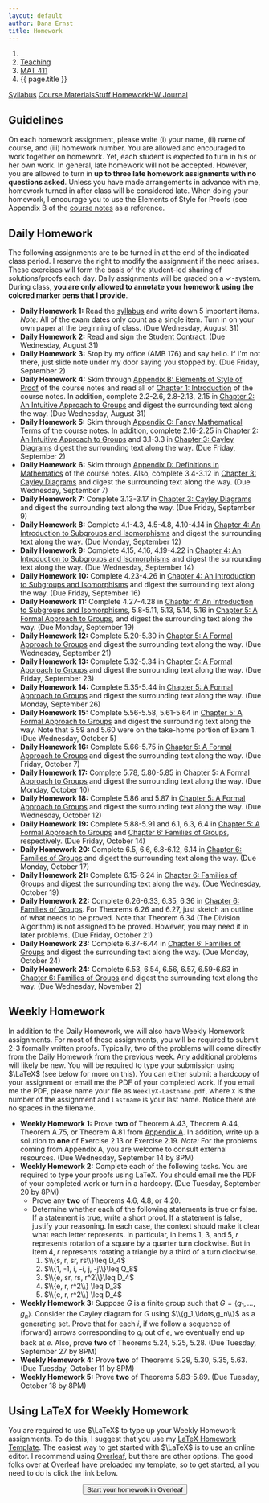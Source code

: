 ```yaml
---
layout: default
author: Dana Ernst
title: Homework
---
```


<ol class="breadcrumb">
  <li><a href="/"><i class="fa fa-home"></i></a></li>
  <li><a href="/teaching/">Teaching</a></li>
  <li><a href="/teaching/mat411f16">MAT 411</a></li>
  <li class="active">{{ page.title }}</li>
</ol>

<div class="row">
<div class="col-xs-12">
<div class="btn-group btn-group-justified">
<a class="btn btn-default btn-success" href="{{site.baseurl}}/teaching/mat411f16/syllabus/">Syllabus</a>
<a class="btn btn-default btn-primary" href="{{site.baseurl}}/teaching/mat411f16/materials/">
<span class="hidden-xs">Course Materials</span><span class="visible-xs">Stuff</span>
</a>
<a class="btn btn-default btn-warning" href="{{site.baseurl}}/teaching/mat411f16/homework/">
<span class="hidden-xs">Homework</span><span class="visible-xs">HW</span>
</a>
<a class="btn btn-default btn-info" href="{{site.baseurl}}/teaching/mat411f16/journal/">Journal</a>
</div>
</div>
</div>

## Guidelines ##
On each homework assignment, please write (i) your name, (ii) name of course, and (iii) homework number. You are allowed and encouraged to work together on homework. Yet, each student is expected to turn in his or her own work. In general, late homework will not be accepted. However, you are allowed to turn in **up to three late homework assignments with no questions asked**. Unless you have made arrangements in advance with me, homework turned in after class will be considered late. When doing your homework, I encourage you to use the Elements of Style for Proofs (see Appendix B of the [course notes]({{site.baseurl}}/teaching/mat411f16/materials/) as a reference.

## Daily Homework ##
The following assignments are to be turned in at the end of the indicated class period.  I reserve the right to modify the assignment if the need arises.  These exercises will form the basis of the student-led sharing of solutions/proofs each day.  Daily assignments will be graded on a $\checkmark$-system.  During class, **you are only allowed to annotate your homework using the colored marker pens that I provide**.

- **Daily Homework 1:** Read the [syllabus]({{site.baseurl}}/teaching/mat411f16/syllabus/) and write down 5 important items.  *Note:*  All of the exam dates only count as a single item.  Turn in on your own paper at the beginning of class. (Due Wednesday, August 31)
- **Daily Homework 2:** Read and sign the [Student Contract]({{site.baseurl}}/teaching/StudentContract.pdf). (Due Wednesday, August 31)
- **Daily Homework 3:** Stop by my office (AMB 176) and say hello. If I'm not there, just slide note under my door saying you stopped by. (Due Friday, September 2)
- **Daily Homework 4:** Skim through [Appendix B: Elements of Style of Proof]({{site.baseurl}}/teaching/mat411f16/ElementsOfStyle.pdf) of the course notes and read all of [Chapter 1: Introduction]({{site.baseurl}}/teaching/mat411f16/Introduction.pdf) of the course notes.  In addition, complete 2.2-2.6, 2.8-2.13, 2.15 in [Chapter 2: An Intuitive Approach to Groups]({{site.baseurl}}/teaching/mat411f16/IntuitiveGroups.pdf) and digest the surrounding text along the way. (Due Wednesday, August 31)
- **Daily Homework 5:** Skim through [Appendix C: Fancy Mathematical Terms]({{site.baseurl}}/teaching/mat411f16/FancyMathematicalTerms.pdf) of the course notes. In addition, complete 2.16-2.25 in [Chapter 2: An Intuitive Approach to Groups]({{site.baseurl}}/teaching/mat411f16/IntuitiveGroups.pdf) and 3.1-3.3 in [Chapter 3: Cayley Diagrams]({{site.baseurl}}/teaching/mat411f16/CayleyDiagrams.pdf) digest the surrounding text along the way. (Due Friday, September 2)
- **Daily Homework 6:** Skim through [Appendix D: Definitions in Mathematics]({{site.baseurl}}/teaching/mat411f16/Definitions.pdf) of the course notes. Also, complete 3.4-3.12 in [Chapter 3: Cayley Diagrams]({{site.baseurl}}/teaching/mat411f16/CayleyDiagrams.pdf) and digest the surrounding text along the way. (Due Wednesday, September 7)
- **Daily Homework 7:** Complete 3.13-3.17 in [Chapter 3: Cayley Diagrams]({{site.baseurl}}/teaching/mat411f16/CayleyDiagrams.pdf) and digest the surrounding text along the way. (Due Friday, September 9)
- **Daily Homework 8:** Complete 4.1-4.3, 4.5-4.8, 4.10-4.14 in [Chapter 4: An Introduction to Subgroups and Isomorphisms]({{site.baseurl}}/teaching/mat411f16/IntroSubgroupsIsomorphisms.pdf) and digest the surrounding text along the way. (Due Monday, September 12)
- **Daily Homework 9:** Complete 4.15, 4.16, 4.19-4.22 in [Chapter 4: An Introduction to Subgroups and Isomorphisms]({{site.baseurl}}/teaching/mat411f16/IntroSubgroupsIsomorphisms.pdf) and digest the surrounding text along the way. (Due Wednesday, September 14)
- **Daily Homework 10:** Complete 4.23-4.26 in [Chapter 4: An Introduction to Subgroups and Isomorphisms]({{site.baseurl}}/teaching/mat411f16/IntroSubgroupsIsomorphisms.pdf) and digest the surrounding text along the way. (Due Friday, September 16)
- **Daily Homework 11:** Complete 4.27-4.28 in [Chapter 4: An Introduction to Subgroups and Isomorphisms]({{site.baseurl}}/teaching/mat411f16/IntroSubgroupsIsomorphisms.pdf), 5.8-5.11, 5.13, 5.14, 5.16 in [Chapter 5: A Formal Approach to Groups]({{site.baseurl}}/teaching/mat411f16/FormalGroups.pdf), and digest the surrounding text along the way. (Due Monday, September 19)
- **Daily Homework 12:** Complete 5.20-5.30 in [Chapter 5: A Formal Approach to Groups]({{site.baseurl}}/teaching/mat411f16/FormalGroups.pdf) and digest the surrounding text along the way. (Due Wednesday, September 21)
- **Daily Homework 13:** Complete 5.32-5.34 in [Chapter 5: A Formal Approach to Groups]({{site.baseurl}}/teaching/mat411f16/FormalGroups.pdf) and digest the surrounding text along the way. (Due Friday, September 23)
- **Daily Homework 14:** Complete 5.35-5.44 in [Chapter 5: A Formal Approach to Groups]({{site.baseurl}}/teaching/mat411f16/FormalGroups.pdf) and digest the surrounding text along the way. (Due Monday, September 26)
- **Daily Homework 15:** Complete 5.56-5.58, 5.61-5.64 in [Chapter 5: A Formal Approach to Groups]({{site.baseurl}}/teaching/mat411f16/FormalGroups.pdf) and digest the surrounding text along the way. Note that 5.59 and 5.60 were on the take-home portion of Exam 1. (Due Wednesday, October 5)
- **Daily Homework 16:** Complete 5.66-5.75 in [Chapter 5: A Formal Approach to Groups]({{site.baseurl}}/teaching/mat411f16/FormalGroups.pdf) and digest the surrounding text along the way. (Due Friday, October 7)
- **Daily Homework 17:** Complete 5.78, 5.80-5.85 in [Chapter 5: A Formal Approach to Groups]({{site.baseurl}}/teaching/mat411f16/FormalGroups.pdf) and digest the surrounding text along the way. (Due Monday, October 10)
- **Daily Homework 18:** Complete 5.86 and 5.87 in [Chapter 5: A Formal Approach to Groups]({{site.baseurl}}/teaching/mat411f16/FormalGroups.pdf) and digest the surrounding text along the way. (Due Wednesday, October 12)
- **Daily Homework 19:** Complete 5.88-5.91 and 6.1, 6.3, 6.4 in [Chapter 5: A Formal Approach to Groups]({{site.baseurl}}/teaching/mat411f16/FormalGroups.pdf) and [Chapter 6: Families of Groups]({{site.baseurl}}/teaching/mat411f16/Families.pdf), respectively. (Due Friday, October 14)
- **Daily Homework 20:** Complete 6.5, 6.6, 6.8-6.12, 6.14 in [Chapter 6: Families of Groups]({{site.baseurl}}/teaching/mat411f16/Families.pdf) and digest the surrounding text along the way. (Due Monday, October 17)
- **Daily Homework 21:** Complete 6.15-6.24 in [Chapter 6: Families of Groups]({{site.baseurl}}/teaching/mat411f16/Families.pdf) and digest the surrounding text along the way. (Due Wednesday, October 19)
- **Daily Homework 22:** Complete 6.26-6.33, 6.35, 6.36 in [Chapter 6: Families of Groups]({{site.baseurl}}/teaching/mat411f16/Families.pdf). For Theorems 6.26 and 6.27, just sketch an outline of what needs to be proved. Note that Theorem 6.34 (The Division Algorithm) is not assigned to be proved. However, you may need it in later problems. (Due Friday, October 21)
- **Daily Homework 23:** Complete 6.37-6.44 in [Chapter 6: Families of Groups]({{site.baseurl}}/teaching/mat411f16/Families.pdf) and digest the surrounding text along the way. (Due Monday, October 24)
- **Daily Homework 24:** Complete 6.53, 6.54, 6.56, 6.57, 6.59-6.63 in [Chapter 6: Families of Groups]({{site.baseurl}}/teaching/mat411f16/Families.pdf) and digest the surrounding text along the way. (Due Wednesday, November 2)

<!-- - **Daily Homework 4:** Read [Chapter 1: Introduction]({{site.baseurl}}/teaching/mat411f16/Introduction.pdf) of the course notes.  In addition, complete 2.2-2.6, 2.8-2.12 in [Chapter 2: An Intuitive Approach to Groups]({{site.baseurl}}/teaching/mat411f16/IntuitiveGroups.pdf) and digest the surrounding text along the way. (Due Friday, January 22)
- **Daily Homework 5:** Skim through [Appendix B: Elements of Style of Proof]({{site.baseurl}}/teaching/mat411f16/ElementsOfStyle.pdf) of the course notes.  In addition, complete 2.13, 2.15-2.25 in [Chapter 2: An Intuitive Approach to Groups]({{site.baseurl}}/teaching/mat411f16/IntuitiveGroups.pdf) and digest the surrounding text along the way. (Due Monday, January 25)
- **Daily Homework 6:** Skim through [Appendix C: Fancy Mathematical Terms]({{site.baseurl}}/teaching/mat411f16/FancyMathematicalTerms.pdf) of the course notes.  In addition, complete 3.1-3.10 in [Chapter 3: Cayley Diagrams]({{site.baseurl}}/teaching/mat411f16/CayleyDiagrams.pdf) and digest the surrounding text along the way. (Due Wednesday, January 27)
- **Daily Homework 7:** Skim through [Appendix D: Definitions in Mathematics]({{site.baseurl}}/teaching/mat411f16/Definitions.pdf) of the course notes.  In addition, complete 3.11-3.12 in [Chapter 3: Cayley Diagrams]({{site.baseurl}}/teaching/mat411f16/CayleyDiagrams.pdf) and digest the surrounding text along the way. (Due Friday, January 29)
- **Daily Homework 8:** Complete 3.13-3.17 in [Chapter 3: Cayley Diagrams]({{site.baseurl}}/teaching/mat411f16/CayleyDiagrams.pdf) and digest the surrounding text along the way. (Due Monday, February 1)
- **Daily Homework 9:** Complete 4.1-4.3, 4.5-4.8, 4.10-4.15 in [Chapter 4: An Introduction to Subgroups and Isomorphisms]({{site.baseurl}}/teaching/mat411f16/IntroSubgroupsIsomorphisms.pdf) and digest the surrounding text along the way. Recall that when you encounter a theorem, your job is to prove it. (Due Wednesday, February 3)
- **Daily Homework 10:** Complete 4.16, 4.19-4.28 in [Chapter 4: An Introduction to Subgroups and Isomorphisms]({{site.baseurl}}/teaching/mat411f16/IntroSubgroupsIsomorphisms.pdf) and digest the surrounding text along the way. (Due Friday, February 5)
- **Daily Homework 11:** Complete 5.8-5.11, 5.13, 5.14, 5.16, 5.17 in [Chapter 5: A Formal Approach to Groups]({{site.baseurl}}/teaching/mat411f16/FormalGroups.pdf) and digest the surrounding text along the way. (Due Monday, February 8)
- **Daily Homework 12:** Complete 5.20-5.27 in [Chapter 5: A Formal Approach to Groups]({{site.baseurl}}/teaching/mat411f16/FormalGroups.pdf) and digest the surrounding text along the way. (Due Wednesday, February 10)
- **Daily Homework 13:** Complete 5.28-5.30 in [Chapter 5: A Formal Approach to Groups]({{site.baseurl}}/teaching/mat411f16/FormalGroups.pdf) and digest the surrounding text along the way. (Due Friday, February 12)
- **Daily Homework 14:** Complete 5.32-5.41 in [Chapter 5: A Formal Approach to Groups]({{site.baseurl}}/teaching/mat411f16/FormalGroups.pdf) and digest the surrounding text along the way. (Due Monday, February 15)
- **Daily Homework 15:** Complete 5.56(d), 5.61, 5.63, 5.64, 5.66, 5.67, 5.68  in [Chapter 5: A Formal Approach to Groups]({{site.baseurl}}/teaching/mat411f16/FormalGroups.pdf) and digest the surrounding text along the way. (Due Friday, February 26)
- **Daily Homework 16:** Complete 5.69-5.77 in [Chapter 5: A Formal Approach to Groups]({{site.baseurl}}/teaching/mat411f16/FormalGroups.pdf) and digest the surrounding text along the way. (Due Monday, February 29)
- **Daily Homework 17:** Complete 5.78, 5.80-5.88 in [Chapter 5: A Formal Approach to Groups]({{site.baseurl}}/teaching/mat411f16/FormalGroups.pdf) and digest the surrounding text along the way. (Due Wednesday, March 2)
- **Daily Homework 18:** Complete 5.89-5.91 in [Chapter 5: A Formal Approach to Groups]({{site.baseurl}}/teaching/mat411f16/FormalGroups.pdf) and digest the surrounding text along the way. (Due Friday, March 4)
- **Daily Homework 19:** Complete 6.1, 6.3-6.11 in [Chapter 6: Families of Groups]({{site.baseurl}}/teaching/mat411f16/Families.pdf) and digest the surrounding text along the way. (Due Monday, March 7)
- **Daily Homework 20:** Complete 6.13-6.20 in [Chapter 6: Families of Groups]({{site.baseurl}}/teaching/mat411f16/Families.pdf) and digest the surrounding text along the way. (Due Wednesday, March 9)

- **Daily Homework 21:** Complete 6.21-6.24, 6.26-6.31 in [Chapter 6: Families of Groups]({{site.baseurl}}/teaching/mat411f16/Families.pdf) and digest the surrounding text along the way. (Due Friday, March 11)
- **Daily Homework 22:** Complete 6.37-6.48 in [Chapter 6: Families of Groups]({{site.baseurl}}/teaching/mat411f16/Families.pdf) and digest the surrounding text along the way. (Due Wednesday, March 23)
- **Daily Homework 23:** Complete 6.50-6.54 in [Chapter 6: Families of Groups]({{site.baseurl}}/teaching/mat411f16/Families.pdf) and digest the surrounding text along the way. (Due Friday, March 25)
- **Daily Homework 24:** Complete 6.56, 6.57, 6.59-6.66 in [Chapter 6: Families of Groups]({{site.baseurl}}/teaching/mat411f16/Families.pdf) and digest the surrounding text along the way. (Due Monday, March 28)
- **Daily Homework 25:** Complete 6.67, 6.80-6.88 in [Chapter 6: Families of Groups]({{site.baseurl}}/teaching/mat411f16/Families.pdf) and digest the surrounding text along the way. For 6.67, you only need to do the ones that I didn't do in class. (Due Wednesday, April 6)
- **Daily Homework 26:** Complete 6.90-6.92, 6.94-6.96, 6.98, 6.100-6.105 in [Chapter 6: Families of Groups]({{site.baseurl}}/teaching/mat411f16/Families.pdf) and digest the surrounding text along the way. (Due Friday, April 8)
- **Daily Homework 27:** Complete 7.2-7.8, 7.15 in [Chapter 7: Cosets, Lagrange's Theorem, and Normal Subgroups]({{site.baseurl}}/teaching/mat411f16/CosetsLagrangeNormal.pdf) and along the way read through 7.9-7.14 (these should look familiar from the take-home portion of Exam 2). (Due Monday, April 11)
- **Daily Homework 28:** I've fixed part (d) of Theorem 7.8, which I'd like you to try again. In addition, complete 7.18, 7.19, 7.21, 7.22 in [Chapter 7: Cosets, Lagrange's Theorem, and Normal Subgroups]({{site.baseurl}}/teaching/mat411f16/CosetsLagrangeNormal.pdf) and digest the surrounding text along the way. Also, be sure to look at 7.17 (which should look familiar from the take-home portion of Exam 2). (Due Wednesday, April 13)
- **Daily Homework 29:** Complete 7.24-7.31 in [Chapter 7: Cosets, Lagrange's Theorem, and Normal Subgroups]({{site.baseurl}}/teaching/mat411f16/CosetsLagrangeNormal.pdf) and digest the surrounding text along the way. In addition, skim the rest of Chapter 7. (Due Friday, April 15)
- **Daily Homework 30:** Complete 8.6-8.8, 8.10, 8.11, 8.13, 8.15-8.18 in [Chapter 8: Products and Quotients of Groups]({{site.baseurl}}/teaching/mat411f16/ProductsQuotients.pdf) and digest the surrounding text along the way. In addition, read and digest 8.1-8.5, 8.9, 8.12, and 8.14. (Due Monday, April 18)
- **Daily Homework 31:** Complete 8.19-8.22, 8.25 in [Chapter 8: Products and Quotients of Groups]({{site.baseurl}}/teaching/mat411f16/ProductsQuotients.pdf) and digest the surrounding text along the way. (Due Wednesday, April 20)
- **Daily Homework 32:** Complete 9.9, 9.10, 9.14-9.18, 9.21-9.23 in [Chapter 9: Homomorphisms and the Isomorphism Theorems]({{site.baseurl}}/teaching/mat411f16/Homomorphisms.pdf) and digest the surrounding text along the way. (Due Friday, April 29)
- **Daily Homework 33:** Complete 10.6-10.11, 10.15-10.18, 10.20, 10.25, 10.27 in [Chapter 10: An Introduction to Rings]({{site.baseurl}}/teaching/mat411f16/Rings.pdf) and digest the surrounding text along the way. There are a few theorems that I did not assign you to prove.  You should make sure you understand these and you are welcome to use them for later exercises. (Due Monday, May 2)
- **Daily Homework 34:** Complete 10.31, 10.37-10.39, 10.42, 10.44, 10.48, 10.49 in [Chapter 10: An Introduction to Rings]({{site.baseurl}}/teaching/mat411f16/Rings.pdf) and digest the surrounding text along the way. There are a few theorems that I did not assign you to prove.  You should make sure you understand these and you are welcome to use them for later exercises. (Due Wednesday, May 4) -->

## Weekly Homework ##
In addition to the Daily Homework, we will also have Weekly Homework assignments.  For most of these assignments, you will be required to submit 2-3 formally written proofs.  Typically, two of the problems will come directly from the Daily Homework from the previous week.  Any additional problems will likely be new.  You will be required to type your submission using $\LaTeX$ (see below for more on this).  You can either submit a hardcopy of your assignment or email me the PDF of your completed work. If you email me the PDF, please name your file as <code>WeeklyX-Lastname.pdf</code>, where <code>X</code> is the number of the assignment and <code>Lastname</code> is your last name.  Notice there are no spaces in the filename.

- **Weekly Homework 1:** Prove **two** of Theorem A.43, Theorem A.44, Theorem A.75, or Theorem A.81 from [Appendix A]({{site.baseurl}}/teaching/mat411f16/Prerequisites.pdf). In addition, write up a solution to **one** of Exercise 2.13 or Exercise 2.19.  *Note:* For the problems coming from Appendix A, you are welcome to consult external resources. (Due Wednesday, September 14 by 8PM)
- **Weekly Homework 2:** Complete each of the following tasks. You are required to type your proofs using LaTeX.  You should email me the PDF of your completed work or turn in a hardcopy. (Due Tuesday, September 20 by 8PM)
  - Prove any **two** of Theorems 4.6, 4.8, or 4.20.
  - Determine whether each of the following statements is true or false. If a statement is true, write a short proof. If a statement is false, justify your reasoning. In each case, the context should make it clear what each letter represents. In particular, in Items 1, 3, and 5, $r$ represents rotation of a square by a quarter turn clockwise. But in Item 4, $r$ represents rotating a triangle by a third of a turn clockwise.
      1. $\\{s, r, sr, rs\\}\leq D_4$
      2. $\\{1, -1, i, -i, j, -j\\}\leq Q_8$
      3. $\\{e, sr, rs, r^2\\}\leq D_4$
      4. $\\{e, r, r^2\\} \leq D_3$
      5. $\\{e, r, r^2\\} \leq D_4$
- **Weekly Homework 3:** Suppose $G$ is a finite group such that $G=\langle g_1,\ldots, g_n\rangle$.  Consider the Cayley diagram for $G$ using $\\{g_1,\ldots,g_n\\}$ as a generating set.  Prove that for each $i$, if we follow a sequence of (forward) arrows corresponding to $g_i$ out of $e$, we eventually end up back at $e$. Also, prove **two** of Theorems 5.24, 5.25, 5.28.  (Due Tuesday, September 27 by 8PM)
- **Weekly Homework 4:**  Prove **two** of Theorems 5.29, 5.30, 5.35, 5.63. (Due Tuesday, October 11 by 8PM)
- **Weekly Homework 5:**  Prove **two** of Theorems 5.83-5.89. (Due Tuesday, October 18 by 8PM)

<!-- - **Weekly Homework 1:** Prove **two** of Theorem A.43, Theorem A.44, Theorem A.75, or Theorem A.81 from [Appendix A]({{site.baseurl}}/teaching/mat411f16/Prerequisites.pdf). In addition, write up a solution to **one** of Exercise 2.13 or Exercise 2.19.  *Note:* For the problems coming from Appendix A, you are welcome to consult external resources. (Due Tuesday, February 2 by 8PM)
- **Weekly Homework 2:** Complete each of the following tasks. You are required to type your proofs using LaTeX.  You should email me the PDF of your completed work or turn in a hardcopy. (Due Tuesday, February 9 by 8PM)
  - Prove any **two** of Theorems 4.6, 4.8, or 4.20.
  - Determine whether each of the following statements is true or false. If a statement is true, write a short proof. If a statement is false, justify your reasoning. In each case, the context should make it clear what each letter represents. In particular, in Items 1, 3, and 5, $r$ represents rotation of a square by a quarter turn clockwise. But in Item 4, $r$ represents rotating a triangle by a third of a turn clockwise.
      1. $\\{s, r, sr, rs\\}\leq D_4$
      2. $\\{1, -1, i, -i, j, -j\\}\leq Q_8$
      3. $\\{e, sr, rs, r^2\\}\leq D_4$
      4. $\\{e, r, r^2\\} \leq D_3$
      5. $\\{e, r, r^2\\} \leq D_4$
  - Suppose $G$ is a finite group such that $G=\langle g_1,\ldots, g_n\rangle$.  Consider the Cayley diagram for $G$ using $\\{g_1,\ldots,g_n\\}$ as a generating set.  Prove that for each $i$, if we follow a sequence of (forward) arrows corresponding to $g_i$ out of $e$, we eventually end up back at $e$.
- **Weekly Homework 3:** Prove **two** of Theorems 5.24, 5.25, 5.28. (Due Tuesday, February 16 by 8PM)
- **Weekly Homework 4:** Prove **two** of Theorems 5.63, 5.83, 5.84, 5.86, 5.87, 5.89, 5.90.  In addition, prove that if $\phi:G_1\to G_2$ is a function between two groups that satisfies the homomorphic property (which may or may not be 1-1 or onto), then the set $K=\\{g\in G_1\mid \phi(g)=e_2\\}$ (where $e_2$ is the identity of $G_2$) is a subgroup of $G_1$.  (Due Tuesday, March 8 by 8PM)
- **Weekly Homework 5:** Prove **two** of Theorems 6.7, 6.8(a), 6.8(b), 6.20, 6.21, 6.23.  In addition, prove that if $\phi:G_1\to G_2$ and $K$ are as in Weekly Homework 4, then $\phi$ is 1-1 iff $K=\\{e_1\\}$ (where $e_1$ is the identity of $G_1$).  (Due Tuesday, March 22 by 8PM)
- **Weekly Homework 6:** Prove **two** of Theorems 6.64, 6.71, 6.87 (both parts), 6.92. (Due Tuesday, April 12 by 8PM)
- **Weekly Homework 7:** Prove **two** of Theorems 6.100, 7.18, 7.29, 7.31. (Due Tuesday, April 19 by 8PM) -->

## Using LaTeX for Weekly Homework ##
You are required to use $\LaTeX$ to type up your Weekly Homework assignments.  To do this, I suggest that you use my [LaTeX Homework Template](https://github.com/dcernst/MiscTeachingMaterials/blob/master/HWTemplate.tex).  The easiest way to get started with $\LaTeX$ is to use an online editor.  I recommend using [Overleaf](https://overleaf.com), but there are other options.  The good folks over at Overleaf have preloaded my template, so to get started, all you need to do is click the link below.

<center>
<form action="https://www.writelatex.com/docs" method="POST">
    <input type="hidden" name="template" value="danaernst-weekly_homework_x">
    <input type="submit" class="wl-submit" value="Start your homework in Overleaf">
  </form>
</center>

<br>
